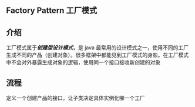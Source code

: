 ## Factory Pattern 工厂模式
## 介绍
工厂模式属于***创建型设计模式***，是 java 最常用的设计模式之一，使用不同的工厂生成不同的产品（创建对象）。很多框架中都能见到工厂模式的身影。在工厂模式中不会对外暴露生成对象的逻辑，使用同一个接口接收新创建的对象

## 流程
定义一个创建产品的接口，让子类决定具体实例化哪一个工厂

